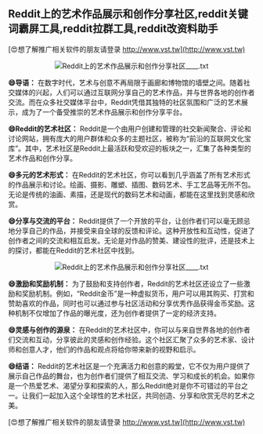 ## **Reddit上的艺术作品展示和创作分享社区,reddit关键词霸屏工具,reddit拉群工具,reddit改资料助手**

[😍想了解推广相关软件的朋友请登录 http://www.vst.tw](http://www.vst.tw)

 <center><img src="https://vst.tw/MP4/tuiguang/png/5.png" alt="Reddit上的艺术作品展示和创作分享社区____.txt"></center>

**😄导语：**
在数字时代，艺术与创意不再局限于画廊和博物馆的墙壁之间。随着社交媒体的兴起，人们可以通过互联网分享自己的艺术作品，并与世界各地的创作者交流。而在众多社交媒体平台中，Reddit凭借其独特的社区氛围和广泛的艺术展示，成为了一个备受推崇的艺术作品展示和创作分享平台。

**😄Reddit的艺术社区：**
Reddit是一个由用户创建和管理的社交新闻聚合、评论和讨论网站，拥有庞大的用户群体和众多的主题社区，被称为“前沿的互联网文化宝库”。其中，艺术社区是Reddit上最活跃和受欢迎的板块之一，汇集了各种类型的艺术作品和创作分享。

**😄多元的艺术形式：**
在Reddit的艺术社区，你可以看到几乎涵盖了所有艺术形式的作品展示和讨论。绘画、摄影、雕塑、插图、数码艺术、手工艺品等无所不包。无论是传统的油画、素描，还是现代的数码艺术和动画，都能在这里找到灵感和欣赏。

**😄分享与交流的平台：**
Reddit提供了一个开放的平台，让创作者们可以毫无顾忌地分享自己的作品，并接受来自全球的反馈和评论。这种开放性和互动性，促进了创作者之间的交流和相互启发。无论是对作品的赞美、建设性的批评，还是技术上的探讨，都能在Reddit的艺术社区中找到。

 <center><img src="https://vst.tw/MP4/tuiguang/png/1.png" alt="Reddit上的艺术作品展示和创作分享社区____.txt"></center>

**😄激励和奖励机制：**
为了鼓励和支持创作者，Reddit的艺术社区还设立了一些激励和奖励机制。例如，“Reddit金币”是一种虚拟货币，用户可以用其购买、打赏和赞助喜欢的作品，同时也可以通过参与社区活动和分享优秀作品获得金币奖励。这种机制不仅增加了作品的曝光度，还为创作者提供了一定的经济支持。

**😄灵感与创作的源泉：**
在Reddit的艺术社区中，你可以与来自世界各地的创作者们交流和互动，分享彼此的灵感和创作经验。这个社区汇聚了众多的艺术家、设计师和创意人才，他们的作品和观点将给你带来新的视野和启示。

**😄结语：**
Reddit的艺术社区是一个充满活力和创意的殿堂，它不仅为用户提供了展示自己作品的舞台，也为创作者们提供了相互交流、学习和成长的机会。如果你是一个热爱艺术、渴望分享和探索的人，那么Reddit绝对是你不可错过的平台之一。让我们一起加入这个全球性的艺术社区，共同创造、分享和欣赏无尽的艺术之美。

[😍想了解推广相关软件的朋友请登录 http://www.vst.tw](http://www.vst.tw)



